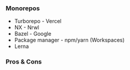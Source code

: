 ### Monorepos

- Turborepo - Vercel
- NX - Nrwl
- Bazel - Google
- Package manager - npm/yarn (Workspaces)
- Lerna

### Pros & Cons
